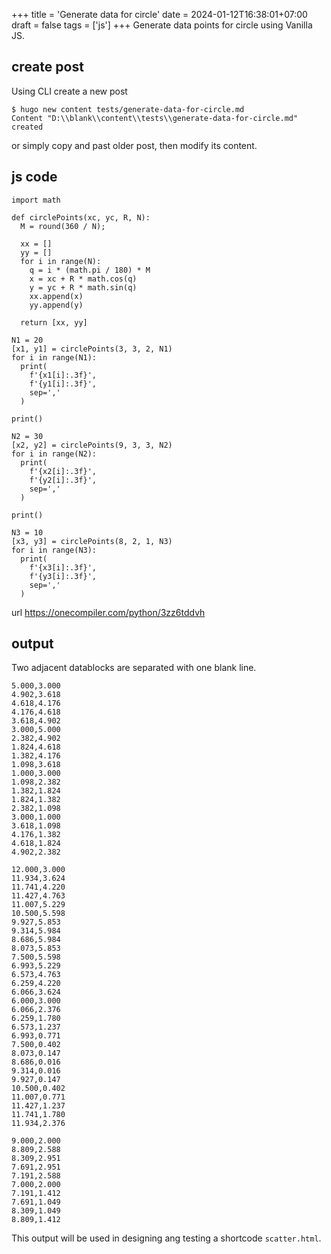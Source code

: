 +++
title = 'Generate data for circle'
date = 2024-01-12T16:38:01+07:00
draft = false
tags = ['js']
+++
Generate data points for circle using Vanilla JS.
<!--more-->


## create post
Using CLI create a new post
```
$ hugo new content tests/generate-data-for-circle.md
Content "D:\\blank\\content\\tests\\generate-data-for-circle.md" created
```
or simply copy and past older post, then modify its content.


## js code
```
import math

def circlePoints(xc, yc, R, N):
  M = round(360 / N);

  xx = []
  yy = []
  for i in range(N):
    q = i * (math.pi / 180) * M
    x = xc + R * math.cos(q)
    y = yc + R * math.sin(q)
    xx.append(x)
    yy.append(y)    
  
  return [xx, yy]

N1 = 20
[x1, y1] = circlePoints(3, 3, 2, N1)
for i in range(N1):
  print(
    f'{x1[i]:.3f}', 
    f'{y1[i]:.3f}',
    sep=','
  )

print()

N2 = 30
[x2, y2] = circlePoints(9, 3, 3, N2)
for i in range(N2):
  print(
    f'{x2[i]:.3f}', 
    f'{y2[i]:.3f}',
    sep=','
  )

print()

N3 = 10
[x3, y3] = circlePoints(8, 2, 1, N3)
for i in range(N3):
  print(
    f'{x3[i]:.3f}', 
    f'{y3[i]:.3f}',
    sep=','
  )

```
url https://onecompiler.com/python/3zz6tddvh


## output
Two adjacent datablocks are separated with one blank line.
```
5.000,3.000
4.902,3.618
4.618,4.176
4.176,4.618
3.618,4.902
3.000,5.000
2.382,4.902
1.824,4.618
1.382,4.176
1.098,3.618
1.000,3.000
1.098,2.382
1.382,1.824
1.824,1.382
2.382,1.098
3.000,1.000
3.618,1.098
4.176,1.382
4.618,1.824
4.902,2.382

12.000,3.000
11.934,3.624
11.741,4.220
11.427,4.763
11.007,5.229
10.500,5.598
9.927,5.853
9.314,5.984
8.686,5.984
8.073,5.853
7.500,5.598
6.993,5.229
6.573,4.763
6.259,4.220
6.066,3.624
6.000,3.000
6.066,2.376
6.259,1.780
6.573,1.237
6.993,0.771
7.500,0.402
8.073,0.147
8.686,0.016
9.314,0.016
9.927,0.147
10.500,0.402
11.007,0.771
11.427,1.237
11.741,1.780
11.934,2.376

9.000,2.000
8.809,2.588
8.309,2.951
7.691,2.951
7.191,2.588
7.000,2.000
7.191,1.412
7.691,1.049
8.309,1.049
8.809,1.412
```

This output will be used in designing ang testing a shortcode `scatter.html`.
